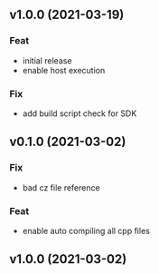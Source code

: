 ## v1.0.0 (2021-03-19)

### Feat

- initial release
- enable host execution

### Fix

- add build script check for SDK

## v0.1.0 (2021-03-02)

### Fix

- bad cz file reference

### Feat

- enable auto compiling all cpp files

## v1.0.0 (2021-03-02)
